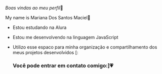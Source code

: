 *Boas vindas ao meu perfil*🌻

My name is Mariana Dos Santos Maciel🧠

- Estou estudando na Alura
- Estou me desenvolvendo na linguagem JavaScript
- Utilizo esse espaco para minha organização e compartilhamento dos meus projetos desenvolvidos [:

  ### Você pode entrar em contato comigo:]💗
